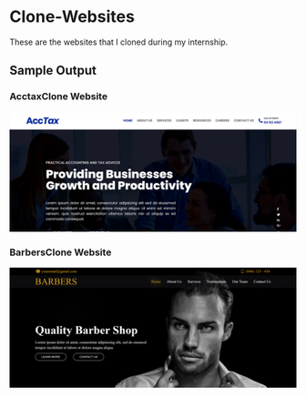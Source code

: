 # Clone-Websites
These are the websites that I cloned during my internship.

## Sample Output

### AcctaxClone Website
![acctaxclone screenshot](./AcctaxClone/public/images/Acctax-Sc.png)

### BarbersClone Website
![barbersclone screenshot](./BarbersClone/public/images/Barbers-Sc.png)

